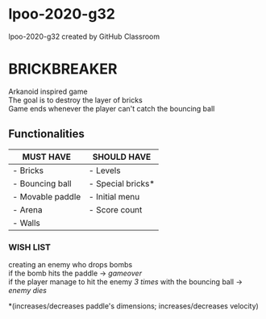 # lpoo-2020-g32
lpoo-2020-g32 created by GitHub Classroom

# BRICKBREAKER
Arkanoid inspired game  
The goal is to destroy the layer of bricks  
Game ends whenever the player can't catch the bouncing ball  

## Functionalities

| MUST HAVE   | SHOULD HAVE   |
|---|---|
|  - Bricks  |  - Levels  |
|  - Bouncing ball |  - Special bricks*  |
|  - Movable paddle |  - Initial menu |
|  - Arena |  - Score count |
|  - Walls |


 ### WISH LIST 
  creating an enemy who drops bombs  
  if the bomb hits the paddle -> *gameover*  
  if the player manage to hit the enemy *3 times* with the bouncing ball -> *enemy dies*  


*(increases/decreases paddle's dimensions; increases/decreases velocity)


